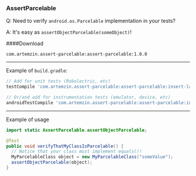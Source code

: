 ### AssertParcelable

Q: Need to verify `android.os.Parcelable` implementation in your tests?

A: It's easy as `assertObjectParcelable(someObject)`!

####Download

`com.artemzin.assert-parcelable:assert-parcelable:1.0.0`

---------------
Example of `build.gradle`:

```groovy
// Add for unit tests (Robolectric, etc)
testCompile 'com.artemzin.assert-parcelable:assert-parcelable:insert-latest-version-here'

// Or/and add for instrumentation tests (emulator, device, etc)
androidTestCompile 'com.artemzin.assert-parcelable:assert-parcelable:insert-latest-version-here'
```

----------------
Example of usage

```java
import static AssertParcelable.assertObjectParcelable;

@Test
public void verifyThatMyClassIsParcelable() {
  // Notice that your class must implement equals()!
  MyParcelableClass object = new MyParcelableClass("someValue");
  assertObjectParcelable(object);
}
```
